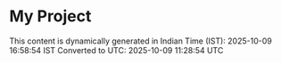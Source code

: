 # My Project

This content is dynamically generated in Indian Time (IST): 2025-10-09 16:58:54 IST
Converted to UTC: 2025-10-09 11:28:54 UTC
